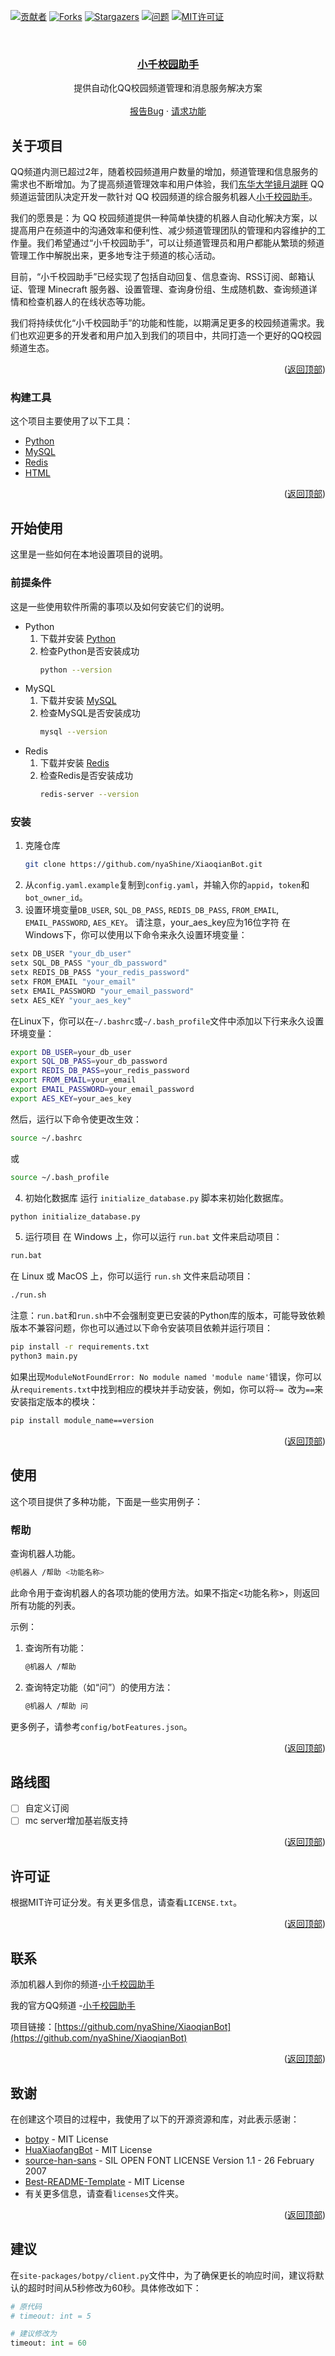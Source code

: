 [![贡献者][contributors-shield]][contributors-url]
[![Forks][forks-shield]][forks-url]
[![Stargazers][stars-shield]][stars-url]
[![问题][issues-shield]][issues-url]
[![MIT许可证][license-shield]][license-url]

<br />
<div align="center">
  <h3 align="center"><a href="https://qun.qq.com/qunpro/robot/share?robot_appid=102057268">小千校园助手</a></h3>

  <p align="center">
    提供自动化QQ校园频道管理和消息服务解决方案
    <br />
    <br />
    <a href="https://github.com/nyaShine/XiaoqianBot/issues">报告Bug</a>
    ·
    <a href="https://github.com/nyaShine/XiaoqianBot/issues">请求功能</a>
  </p>
</div>

## 关于项目
QQ频道内测已超过2年，随着校园频道用户数量的增加，频道管理和信息服务的需求也不断增加。为了提高频道管理效率和用户体验，我们[东华大学镜月湖畔](https://pd.qq.com/s/25z4gtfil) QQ 频道运营团队决定开发一款针对 QQ 校园频道的综合服务机器人[小千校园助手](https://qun.qq.com/qunpro/robot/share?robot_appid=102057268)。

我们的愿景是：为 QQ 校园频道提供一种简单快捷的机器人自动化解决方案，以提高用户在频道中的沟通效率和便利性、减少频道管理团队的管理和内容维护的工作量。我们希望通过“小千校园助手”，可以让频道管理员和用户都能从繁琐的频道管理工作中解脱出来，更多地专注于频道的核心活动。

目前，“小千校园助手”已经实现了包括自动回复、信息查询、RSS订阅、邮箱认证、管理 Minecraft 服务器、设置管理、查询身份组、生成随机数、查询频道详情和检查机器人的在线状态等功能。

我们将持续优化“小千校园助手”的功能和性能，以期满足更多的校园频道需求。我们也欢迎更多的开发者和用户加入到我们的项目中，共同打造一个更好的QQ校园频道生态。

<p align="right">(<a href="#readme-top">返回顶部</a>)</p>

### 构建工具

这个项目主要使用了以下工具：

* [Python](https://www.python.org/)
* [MySQL](https://www.mysql.com/)
* [Redis](https://redis.io/)
* [HTML](https://developer.mozilla.org/zh-CN/docs/Web/HTML)

<p align="right">(<a href="#readme-top">返回顶部</a>)</p>

## 开始使用

这里是一些如何在本地设置项目的说明。

### 前提条件

这是一些使用软件所需的事项以及如何安装它们的说明。
* Python
  1. 下载并安装 [Python](https://www.python.org/downloads/)
  2. 检查Python是否安装成功
     ```sh
     python --version
     ```
* MySQL
  1. 下载并安装 [MySQL](https://dev.mysql.com/downloads/installer/)
  2. 检查MySQL是否安装成功
     ```sh
     mysql --version
     ```
* Redis
  1. 下载并安装 [Redis](https://redis.io/download)
  2. 检查Redis是否安装成功
     ```sh
     redis-server --version
     ```

### 安装

1. 克隆仓库
   ```sh
   git clone https://github.com/nyaShine/XiaoqianBot.git
   ```
2. 从`config.yaml.example`复制到`config.yaml`，并输入你的`appid`，`token`和`bot_owner_id`。
3. 设置环境变量`DB_USER`, `SQL_DB_PASS`, `REDIS_DB_PASS`, `FROM_EMAIL`, `EMAIL_PASSWORD`, `AES_KEY`。
请注意，your_aes_key应为16位字符
在Windows下，你可以使用以下命令来永久设置环境变量：

```cmd
setx DB_USER "your_db_user"
setx SQL_DB_PASS "your_db_password"
setx REDIS_DB_PASS "your_redis_password"
setx FROM_EMAIL "your_email"
setx EMAIL_PASSWORD "your_email_password"
setx AES_KEY "your_aes_key"
```

在Linux下，你可以在`~/.bashrc`或`~/.bash_profile`文件中添加以下行来永久设置环境变量：

```bash
export DB_USER=your_db_user
export SQL_DB_PASS=your_db_password
export REDIS_DB_PASS=your_redis_password
export FROM_EMAIL=your_email
export EMAIL_PASSWORD=your_email_password
export AES_KEY=your_aes_key
```

然后，运行以下命令使更改生效：

```bash
source ~/.bashrc
```

或

```bash
source ~/.bash_profile
```

4. 初始化数据库
运行 `initialize_database.py` 脚本来初始化数据库。
```sh
python initialize_database.py
```

5. 运行项目
在 Windows 上，你可以运行 `run.bat` 文件来启动项目：
```cmd
run.bat
```
在 Linux 或 MacOS 上，你可以运行 `run.sh` 文件来启动项目：
```sh
./run.sh
```

注意：`run.bat`和`run.sh`中不会强制变更已安装的Python库的版本，可能导致依赖版本不兼容问题，你也可以通过以下命令安装项目依赖并运行项目：
```sh
pip install -r requirements.txt
python3 main.py
```

如果出现`ModuleNotFoundError: No module named 'module name'`错误，你可以从`requirements.txt`中找到相应的模块并手动安装，例如，你可以将`~= `改为`==`来安装指定版本的模块：
```sh
pip install module_name==version
```

<p align="right">(<a href="#readme-top">返回顶部</a>)</p>

## 使用

这个项目提供了多种功能，下面是一些实用例子：

### 帮助

查询机器人功能。

```sh
@机器人 /帮助 <功能名称>
```

此命令用于查询机器人的各项功能的使用方法。如果不指定<功能名称>，则返回所有功能的列表。

示例：

1. 查询所有功能：
   ```sh
   @机器人 /帮助
   ```
2. 查询特定功能（如“问”）的使用方法：
   ```sh
   @机器人 /帮助 问
   ```

更多例子，请参考`config/botFeatures.json`。

<p align="right">(<a href="#readme-top">返回顶部</a>)</p>

## 路线图

- [ ] 自定义订阅
- [ ] mc server增加基岩版支持

<p align="right">(<a href="#readme-top">返回顶部</a>)</p>

## 许可证

根据MIT许可证分发。有关更多信息，请查看`LICENSE.txt`。

<p align="right">(<a href="#readme-top">返回顶部</a>)</p>

## 联系
添加机器人到你的频道-[小千校园助手](https://qun.qq.com/qunpro/robot/share?robot_appid=102057268)

我的官方QQ频道 -[小千校园助手](https://pd.qq.com/s/1c5kb9o9x)

项目链接：[https://github.com/nyaShine/XiaoqianBot](https://github.com/nyaShine/XiaoqianBot)

<p align="right">(<a href="#readme-top">返回顶部</a>)</p>

## 致谢
在创建这个项目的过程中，我使用了以下的开源资源和库，对此表示感谢：
* [botpy](https://github.com/tencent-connect/botpy) - MIT License
* [HuaXiaofangBot](https://github.com/nyaShine/HuaXiaofangBot) - MIT License
* [source-han-sans](https://github.com/adobe-fonts/source-han-sans) - SIL OPEN FONT LICENSE Version 1.1 - 26 February 2007
* [Best-README-Template](https://github.com/othneildrew/Best-README-Template) - MIT License
* 有关更多信息，请查看`licenses`文件夹。

<p align="right">(<a href="#readme-top">返回顶部</a>)</p>

[contributors-shield]: https://img.shields.io/github/contributors/nyaShine/XiaoqianBot.svg?style=for-the-badge
[contributors-url]: https://github.com/nyaShine/XiaoqianBot/graphs/contributors
[forks-shield]: https://img.shields.io/github/forks/nyaShine/XiaoqianBot.svg?style=for-the-badge
[forks-url]: https://github.com/nyaShine/XiaoqianBot/network/members
[stars-shield]: https://img.shields.io/github/stars/nyaShine/XiaoqianBot.svg?style=for-the-badge
[stars-url]: https://github.com/nyaShine/XiaoqianBot/stargazers
[issues-shield]: https://img.shields.io/github/issues/nyaShine/XiaoqianBot.svg?style=for-the-badge
[issues-url]: https://github.com/nyaShine/XiaoqianBot/issues
[license-shield]: https://img.shields.io/github/license/nyaShine/XiaoqianBot.svg?style=for-the-badge
[license-url]: https://github.com/nyaShine/XiaoqianBot/blob/main/LICENSE

## 建议

在`site-packages/botpy/client.py`文件中，为了确保更长的响应时间，建议将默认的超时时间从5秒修改为60秒。具体修改如下：

```python
# 原代码
# timeout: int = 5

# 建议修改为
timeout: int = 60